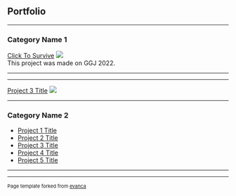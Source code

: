 ## Portfolio

---

### Category Name 1 

[Click To Survive](https://daxodax.itch.io/click-to-survive)
<img src="https://img.itch.zone/aW1nLzcyOTYzMDEucG5n/347x500/fmsNYz.png"/>
<br>
This project was made on GGJ 2022.

---


---
[Project 3 Title](http://example.com/)
<img src="images/dummy_thumbnail.jpg?raw=true"/>

---

### Category Name 2

- [Project 1 Title](http://example.com/)
- [Project 2 Title](http://example.com/)
- [Project 3 Title](http://example.com/)
- [Project 4 Title](http://example.com/)
- [Project 5 Title](http://example.com/)

---




---
<p style="font-size:11px">Page template forked from <a href="https://github.com/evanca/quick-portfolio">evanca</a></p>
<!-- Remove above link if you don't want to attibute -->
